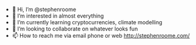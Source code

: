 - 👋 Hi, I’m @stephenroome
- 👀 I’m interested in almost everything
- 🌱 I’m currently learning cryptocurrencies, climate modelling 
- 💞️ I’m looking to collaborate on whatever looks fun
- 📫 How to reach me via email phone or web http://stephenroome.com/

<!---
stephenroome/stephenroome is a ✨ special ✨ repository because its `README.md` (this file) appears on your GitHub profile.
You can click the Preview link to take a look at your changes.
--->
